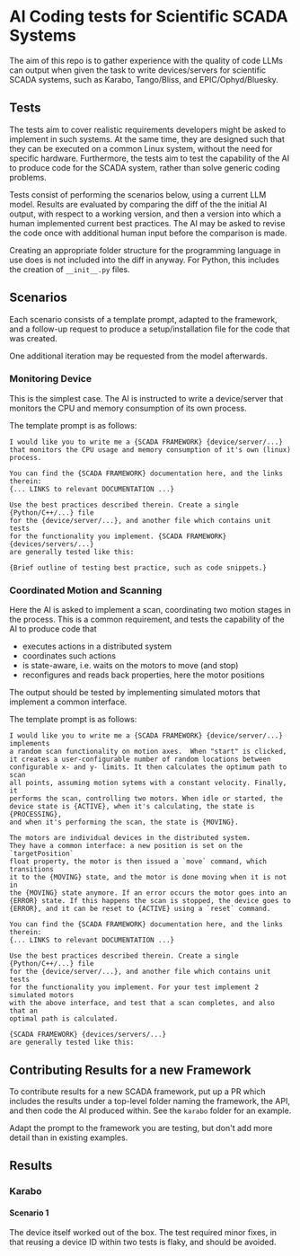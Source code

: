 # AI Coding tests for Scientific SCADA Systems

The aim of this repo is to gather experience with the quality of code 
LLMs can output when given the task to write devices/servers for 
scientific SCADA systems, such as Karabo, Tango/Bliss, and EPIC/Ophyd/Bluesky.

## Tests

The tests aim to cover realistic requirements developers might be asked to
implement in such systems. At the same time, they are designed such that
they can be executed on a common Linux system, without the need for specific
hardware. Furthermore, the tests aim to test the capability of the AI to 
produce code for the SCADA system, rather than solve generic coding problems.

Tests consist of performing the scenarios below, using a current LLM model.
Results are evaluated by comparing the diff of the the initial AI output,
with respect to a working version, and then a version into which a human
implemented current best practices. The AI may be asked to revise the
code once with additional human input before the comparison is made.

Creating an appropriate folder structure for the programming language in use
does is not included into the diff in anyway. For Python, this includes
the creation of `__init__.py` files.

## Scenarios

Each scenario consists of a template prompt, adapted to the framework, and
a follow-up request to produce a setup/installation file for the code that
was created.

One additional iteration may be requested from the model afterwards.

### Monitoring Device

This is the simplest case. The AI is instructed to write a device/server that
monitors the CPU and memory consumption of its own process.

The template prompt is as follows:

```quote
I would like you to write me a {SCADA FRAMEWORK} {device/server/...} 
that monitors the CPU usage and memory consumption of it's own (linux) process. 

You can find the {SCADA FRAMEWORK} documentation here, and the links therein: 
{... LINKS to relevant DOCUMENTATION ...}

Use the best practices described therein. Create a single {Python/C++/...} file 
for the {device/server/...}, and another file which contains unit tests 
for the functionality you implement. {SCADA FRAMEWORK} {devices/servers/...}  
are generally tested like this:

{Brief outline of testing best practice, such as code snippets.}
```

### Coordinated Motion and Scanning

Here the AI is asked to implement a scan, coordinating two motion stages in 
the process. This is a common requirement, and tests the capability of the 
AI to produce code that

- executes actions in a distributed system
- coordinates such actions
- is state-aware, i.e. waits on the motors to move (and stop)
- reconfigures and reads back properties, here the motor positions

The output should be tested by implementing simulated motors that implement
a common interface.

The template prompt is as follows:

```quote
I would like you to write me a {SCADA FRAMEWORK} {device/server/...} implements
a random scan functionality on motion axes.  When "start" is clicked, 
it creates a user-configurable number of random locations between 
configurable x- and y- limits. It then calculates the optimum path to scan
all points, assuming motion sytems with a constant velocity. Finally, it 
performs the scan, controlling two motors. When idle or started, the 
device state is {ACTIVE}, when it's calculating, the state is {PROCESSING},
and when it's performing the scan, the state is {MOVING}.

The motors are individual devices in the distributed system. 
They have a common interface: a new position is set on the `targetPosition` 
float property, the motor is then issued a `move` command, which transitions 
it to the {MOVING} state, and the motor is done moving when it is not in 
the {MOVING} state anymore. If an error occurs the motor goes into an 
{ERROR} state. If this happens the scan is stopped, the device goes to 
{ERROR}, and it can be reset to {ACTIVE} using a `reset` command.

You can find the {SCADA FRAMEWORK} documentation here, and the links therein: 
{... LINKS to relevant DOCUMENTATION ...}

Use the best practices described therein. Create a single {Python/C++/...} file 
for the {device/server/...}, and another file which contains unit tests 
for the functionality you implement. For your test implement 2 simulated motors
with the above interface, and test that a scan completes, and also that an
optimal path is calculated. 

{SCADA FRAMEWORK} {devices/servers/...}  
are generally tested like this:
```

## Contributing Results for a new Framework

To contribute results for a new SCADA framework, put up a PR which includes
the results under a top-level folder naming the framework, the API, and then 
code the AI produced within. See the `karabo` folder for an example.

Adapt the prompt to the framework you are testing, but don't add more detail
than in existing examples.

## Results

### Karabo

#### Scenario 1

The device itself worked out of the box. The test required minor fixes, in
that reusing a device ID within two tests is flaky, and should be avoided.


